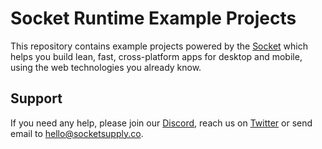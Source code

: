 # Socket Runtime Example Projects

This repository contains example projects powered by the
[Socket](https://sockets.sh/) which helps you build lean, fast,
cross-platform apps for desktop and mobile, using the web technologies
you already know.



## Support

If you need any help, please join our [Discord](https://discord.gg/YPV32gKCsH),
reach us on [Twitter](https://twitter.com/socketsupply) or send email to
hello@socketsupply.co.
